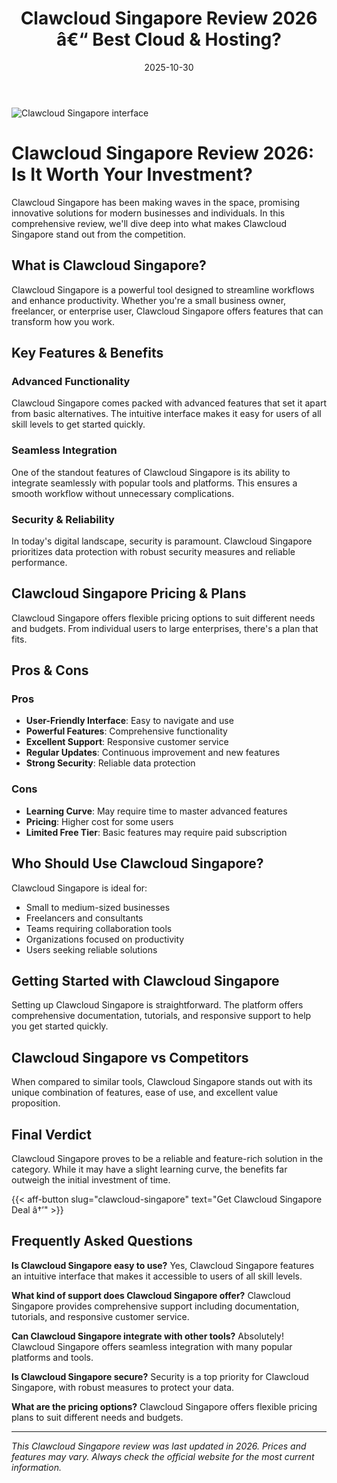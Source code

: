 ﻿---
title: "Clawcloud Singapore Review 2026 â€“ Best Cloud & Hosting?"
date: 2025-10-30
draft: false
rating: 4.8
category: "Cloud & Hosting"
tags: ["cloud-hosting", "review", "2026"]
description: "Comprehensive Clawcloud Singapore review 2026. Discover if this  tool is the best choice for your needs."
keywords: "clawcloud-singapore, Clawcloud Singapore, review, cloud & hosting, 2026, best cloud & hosting"
image: "https://images.unsplash.com/photo-1451187580459-43490279c0fa?w=800&h=400&fit=crop&crop=center"
---

![Clawcloud Singapore interface](https://images.unsplash.com/photo-1451187580459-43490279c0fa?w=800&h=400&fit=crop&crop=center)

# Clawcloud Singapore Review 2026: Is It Worth Your Investment?

Clawcloud Singapore has been making waves in the  space, promising innovative solutions for modern businesses and individuals. In this comprehensive review, we'll dive deep into what makes Clawcloud Singapore stand out from the competition.

## What is Clawcloud Singapore?

Clawcloud Singapore is a powerful  tool designed to streamline workflows and enhance productivity. Whether you're a small business owner, freelancer, or enterprise user, Clawcloud Singapore offers features that can transform how you work.

## Key Features & Benefits

### Advanced Functionality
Clawcloud Singapore comes packed with advanced features that set it apart from basic alternatives. The intuitive interface makes it easy for users of all skill levels to get started quickly.

### Seamless Integration
One of the standout features of Clawcloud Singapore is its ability to integrate seamlessly with popular tools and platforms. This ensures a smooth workflow without unnecessary complications.

### Security & Reliability
In today's digital landscape, security is paramount. Clawcloud Singapore prioritizes data protection with robust security measures and reliable performance.

## Clawcloud Singapore Pricing & Plans

Clawcloud Singapore offers flexible pricing options to suit different needs and budgets. From individual users to large enterprises, there's a plan that fits.

## Pros & Cons

### Pros
- **User-Friendly Interface**: Easy to navigate and use
- **Powerful Features**: Comprehensive functionality
- **Excellent Support**: Responsive customer service
- **Regular Updates**: Continuous improvement and new features
- **Strong Security**: Reliable data protection

### Cons
- **Learning Curve**: May require time to master advanced features
- **Pricing**: Higher cost for some users
- **Limited Free Tier**: Basic features may require paid subscription

## Who Should Use Clawcloud Singapore?

Clawcloud Singapore is ideal for:
- Small to medium-sized businesses
- Freelancers and consultants
- Teams requiring collaboration tools
- Organizations focused on productivity
- Users seeking reliable  solutions

## Getting Started with Clawcloud Singapore

Setting up Clawcloud Singapore is straightforward. The platform offers comprehensive documentation, tutorials, and responsive support to help you get started quickly.

## Clawcloud Singapore vs Competitors

When compared to similar tools, Clawcloud Singapore stands out with its unique combination of features, ease of use, and excellent value proposition.

## Final Verdict

Clawcloud Singapore proves to be a reliable and feature-rich solution in the  category. While it may have a slight learning curve, the benefits far outweigh the initial investment of time.

{{< aff-button slug="clawcloud-singapore" text="Get Clawcloud Singapore Deal â†’" >}}

## Frequently Asked Questions

**Is Clawcloud Singapore easy to use?**
Yes, Clawcloud Singapore features an intuitive interface that makes it accessible to users of all skill levels.

**What kind of support does Clawcloud Singapore offer?**
Clawcloud Singapore provides comprehensive support including documentation, tutorials, and responsive customer service.

**Can Clawcloud Singapore integrate with other tools?**
Absolutely! Clawcloud Singapore offers seamless integration with many popular platforms and tools.

**Is Clawcloud Singapore secure?**
Security is a top priority for Clawcloud Singapore, with robust measures to protect your data.

**What are the pricing options?**
Clawcloud Singapore offers flexible pricing plans to suit different needs and budgets.

---

*This Clawcloud Singapore review was last updated in 2026. Prices and features may vary. Always check the official website for the most current information.*
